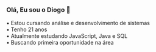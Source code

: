 ### Olá, Eu sou o Diogo 👋

• Estou cursando análise e desenvolvimento de sistemas <br />
• Tenho 21 anos <br />
• Atualmente estudando JavaScript, Java e SQL <br />
• Buscando primeira oportunidade na área <br />
